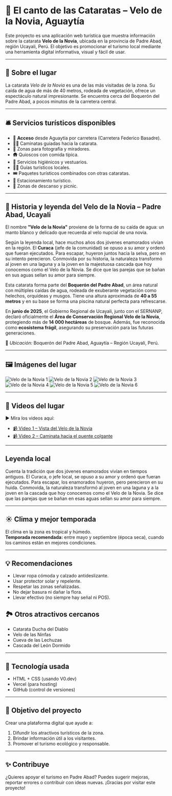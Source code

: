 # 🌊 El canto de las Cataratas – Velo de la Novia, Aguaytía

Este proyecto es una aplicación web turística que muestra información sobre la catarata **Velo de la Novia**, ubicada en la provincia de Padre Abad, región Ucayali, Perú. El objetivo es promocionar el turismo local mediante una herramienta digital informativa, visual y fácil de usar.

---

## 📍 Sobre el lugar

La catarata *Velo de la Novia* es una de las más visitadas de la zona. Su caída de agua de más de 40 metros, rodeada de vegetación, ofrece un espectáculo natural impresionante. Se encuentra cerca del Boquerón del Padre Abad, a pocos minutos de la carretera central.

---

## 🛎️ Servicios turísticos disponibles

- 🚐 **Acceso** desde Aguaytía por carretera (Carretera Federico Basadre).
- 🚶‍♂️ Caminatas guiadas hacia la catarata.
- 📸 Zonas para fotografía y miradores.
- 🛖 Quioscos con comida típica.
- 🧼 Servicios higiénicos y vestuarios.
- 🧑‍🏫 Guías turísticos locales.
- 🎟️ Paquetes turísticos combinados con otras cataratas.
- 🚗 Estacionamiento turístico.
- 🧺 Zonas de descanso y picnic.
  
---

## 📖 Historia y leyenda del Velo de la Novia – Padre Abad, Ucayali

El nombre **"Velo de la Novia"** proviene de la forma de su caída de agua: un manto blanco y delicado que recuerda al velo nupcial de una novia.

Según la leyenda local, hace muchos años dos jóvenes enamorados vivían en la región. El **Curaca** (jefe de la comunidad) se opuso a su amor y ordenó que fueran ejecutados. Para escapar, huyeron juntos hacia la selva, pero en su intento perecieron. Conmovida por su historia, la naturaleza transformó al joven en una laguna y a la joven en la majestuosa cascada que hoy conocemos como el Velo de la Novia. Se dice que las parejas que se bañan en sus aguas sellan su amor para siempre.

Esta catarata forma parte del **Boquerón del Padre Abad**, un área natural con múltiples caídas de agua, rodeada de exuberante vegetación como helechos, orquídeas y musgos. Tiene una altura aproximada de **40 a 55 metros** y en su base se forma una piscina natural perfecta para refrescarse.

En **junio de 2025**, el Gobierno Regional de Ucayali, junto con el SERNANP, declaró oficialmente el **Área de Conservación Regional Velo de la Novia**, protegiendo más de **14 000 hectáreas** de bosque. Además, fue reconocida como **ecosistema frágil**, asegurando su preservación para las futuras generaciones.

📍 *Ubicación:* Boquerón del Padre Abad, Aguaytía – Región Ucayali, Perú.

---

## 🖼️ Imágenes del lugar

![Velo de la Novia 1](https://raw.githubusercontent.com/v1kktorv22-bit/canto-de-las-cataratas-/main/foto1.jpeg)
![Velo de la Novia 2](https://raw.githubusercontent.com/v1kktorv22-bit/canto-de-las-cataratas-/main/foto2.jpeg)
![Velo de la Novia 3](https://raw.githubusercontent.com/v1kktorv22-bit/canto-de-las-cataratas-/main/foto3.jpeg)
![Velo de la Novia 4](https://raw.githubusercontent.com/v1kktorv22-bit/canto-de-las-cataratas-/main/foto4.jpeg)
![Velo de la Novia 5](https://raw.githubusercontent.com/v1kktorv22-bit/canto-de-las-cataratas-/main/foto5.jpeg)
![Velo de la Novia 6](https://raw.githubusercontent.com/v1kktorv22-bit/canto-de-las-cataratas-/main/foto6.jpeg)

---
## 🎥 Videos del lugar

▶ Mira los videos aquí:

- [📹 Video 1 – Vista del Velo de la Novia](https://www.facebook.com/share/v/19ciK9K1cq/)
- [📹 Video 2 – Caminata hacia el puente colgante](https://www.facebook.com/share/v/1G1rzv6iAA/)
---
## Leyenda local

Cuenta la tradición que dos jóvenes enamorados vivían en tiempos antiguos. El Curaca, o jefe local, se opuso a su amor y ordenó que fueran ejecutados. Para escapar, los enamorados huyeron, pero perecieron en su huida. Conmovida, la naturaleza transformó al joven en una laguna y a la joven en la cascada que hoy conocemos como el Velo de la Novia. Se dice que las parejas que se bañan en esas aguas sellan su amor para siempre.

---

## ☀️ Clima y mejor temporada

El clima en la zona es tropical y húmedo.  
**Temporada recomendada:** entre mayo y septiembre (época seca), cuando los caminos están en mejores condiciones.

---

## 💡 Recomendaciones

- Llevar ropa cómoda y calzado antideslizante.
- Usar protector solar y repelente.
- Respetar las zonas señalizadas.
- No dejar basura ni dañar la flora.
- Llevar efectivo (no siempre hay señal ni POS).

## 🏞️ Otros atractivos cercanos

- Catarata Ducha del Diablo
- Velo de las Ninfas
- Cueva de las Lechuzas
- Cascada del León Dormido

---

## 🧪 Tecnología usada

- HTML + CSS (usando V0.dev)
- Vercel (para hosting)
- GitHub (control de versiones)

---

## 📲 Objetivo del proyecto

Crear una plataforma digital que ayude a:
1. Difundir los atractivos turísticos de la zona.
2. Brindar información útil a los visitantes.
3. Promover el turismo ecológico y responsable.

---

## ✨ Contribuye

¿Quieres apoyar el turismo en Padre Abad? Puedes sugerir mejoras, reportar errores o contribuir con ideas nuevas. ¡Gracias por visitar este proyecto!

